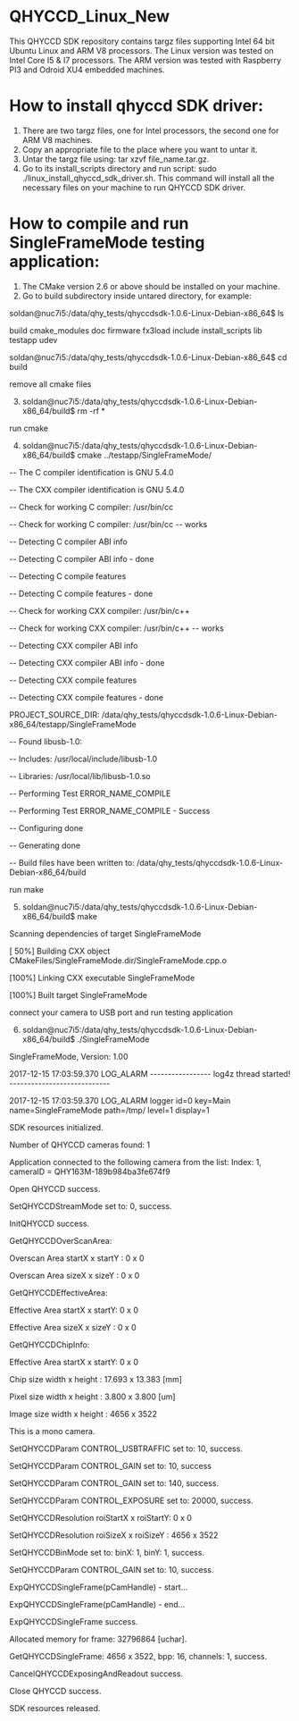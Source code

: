 # QHYCCD_Linux_New
This QHYCCD SDK repository contains targz files supporting Intel 64 bit Ubuntu Linux and ARM V8 processors. 
The Linux version was tested on Intel Core I5 & I7 processors. The ARM version was tested with Raspberry PI3 
and Odroid XU4 embedded machines. 

# How to install qhyccd SDK driver:

1. There are two targz files, one for Intel processors, the second one for ARM V8 machines.
2. Copy an appropriate file to the place where you want to untar it.
3. Untar the targz file using: tar xzvf file_name.tar.gz.
4. Go to its install_scripts directory and run script: sudo ./linux_install_qhyccd_sdk_driver.sh. 
This command will install all the necessary files on your machine to run QHYCCD SDK driver.

# How to compile and run SingleFrameMode testing application:
1. The CMake version 2.6 or above should be installed on your machine.
2. Go to build subdirectory inside untared directory, for example:

soldan@nuc7i5:/data/qhy_tests/qhyccdsdk-1.0.6-Linux-Debian-x86_64$ ls

build  cmake_modules  doc  firmware  fx3load  include  install_scripts  lib  testapp  udev

soldan@nuc7i5:/data/qhy_tests/qhyccdsdk-1.0.6-Linux-Debian-x86_64$ cd build

remove all cmake files

3. soldan@nuc7i5:/data/qhy_tests/qhyccdsdk-1.0.6-Linux-Debian-x86_64/build$ rm -rf *

run cmake

4. soldan@nuc7i5:/data/qhy_tests/qhyccdsdk-1.0.6-Linux-Debian-x86_64/build$ cmake ../testapp/SingleFrameMode/

-- The C compiler identification is GNU 5.4.0

-- The CXX compiler identification is GNU 5.4.0

-- Check for working C compiler: /usr/bin/cc

-- Check for working C compiler: /usr/bin/cc -- works

-- Detecting C compiler ABI info

-- Detecting C compiler ABI info - done

-- Detecting C compile features

-- Detecting C compile features - done

-- Check for working CXX compiler: /usr/bin/c++

-- Check for working CXX compiler: /usr/bin/c++ -- works

-- Detecting CXX compiler ABI info

-- Detecting CXX compiler ABI info - done

-- Detecting CXX compile features

-- Detecting CXX compile features - done

PROJECT_SOURCE_DIR: /data/qhy_tests/qhyccdsdk-1.0.6-Linux-Debian-x86_64/testapp/SingleFrameMode

-- Found libusb-1.0:

--   Includes: /usr/local/include/libusb-1.0

--   Libraries: /usr/local/lib/libusb-1.0.so

-- Performing Test ERROR_NAME_COMPILE

-- Performing Test ERROR_NAME_COMPILE - Success

-- Configuring done

-- Generating done

-- Build files have been written to: /data/qhy_tests/qhyccdsdk-1.0.6-Linux-Debian-x86_64/build

run make

5. soldan@nuc7i5:/data/qhy_tests/qhyccdsdk-1.0.6-Linux-Debian-x86_64/build$ make

Scanning dependencies of target SingleFrameMode

[ 50%] Building CXX object CMakeFiles/SingleFrameMode.dir/SingleFrameMode.cpp.o

[100%] Linking CXX executable SingleFrameMode

[100%] Built target SingleFrameMode

connect your camera to USB port and run testing application

6. soldan@nuc7i5:/data/qhy_tests/qhyccdsdk-1.0.6-Linux-Debian-x86_64/build$ ./SingleFrameMode

SingleFrameMode, Version: 1.00

2017-12-15 17:03:59.370 LOG_ALARM -----------------  log4z thread started!   ---------------------------- 

2017-12-15 17:03:59.370 LOG_ALARM logger id=0 key=Main name=SingleFrameMode path=/tmp/ level=1 display=1   

SDK resources initialized.

Number of QHYCCD cameras found: 1 

Application connected to the following camera from the list: Index: 1,  cameraID = QHY163M-189b984ba3fe674f9

Open QHYCCD success.

SetQHYCCDStreamMode set to: 0, success.

InitQHYCCD success.

GetQHYCCDOverScanArea:

Overscan Area startX x startY : 0 x 0

Overscan Area sizeX  x sizeY  : 0 x 0

GetQHYCCDEffectiveArea:

Effective Area startX x startY: 0 x 0

Effective Area sizeX  x sizeY : 0 x 0

GetQHYCCDChipInfo:

Effective Area startX x startY: 0 x 0

Chip  size width x height     : 17.693 x 13.383 [mm]

Pixel size width x height     : 3.800 x 3.800 [um]

Image size width x height     : 4656 x 3522

This is a mono camera.

SetQHYCCDParam CONTROL_USBTRAFFIC set to: 10, success.

SetQHYCCDParam CONTROL_GAIN set to: 10, success

SetQHYCCDParam CONTROL_GAIN set to: 140, success.

SetQHYCCDParam CONTROL_EXPOSURE set to: 20000, success.

SetQHYCCDResolution roiStartX x roiStartY: 0 x 0

SetQHYCCDResolution roiSizeX  x roiSizeY : 4656 x 3522

SetQHYCCDBinMode set to: binX: 1, binY: 1, success.

SetQHYCCDParam CONTROL_GAIN set to: 10, success.

ExpQHYCCDSingleFrame(pCamHandle) - start...

ExpQHYCCDSingleFrame(pCamHandle) - end...

ExpQHYCCDSingleFrame success.

Allocated memory for frame: 32796864 [uchar].

GetQHYCCDSingleFrame: 4656 x 3522, bpp: 16, channels: 1, success.

CancelQHYCCDExposingAndReadout success.

Close QHYCCD success.

SDK resources released.
